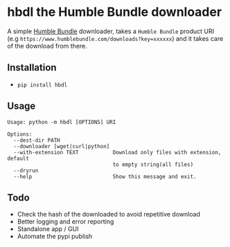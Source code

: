 # hbdl the Humble Bundle downloader
A simple [Humble Bundle](https://www.humblebundle.com) downloader, takes a `Humble Bundle` product URI (e.g `https://www.humblebundle.com/downloads?key=xxxxxx`) and it takes care of the download from there.
## Installation
* ```pip install hbdl```
## Usage
```
Usage: python -m hbdl [OPTIONS] URI

Options:
  --dest-dir PATH
  --downloader [wget|curl|python]
  --with-extension TEXT           Download only files with extension, default
                                  to empty string(all files)
  --dryrun
  --help                          Show this message and exit.
  ```
## Todo
 * Check the hash of the downloaded to avoid repetitive download
 * Better logging and error reporting
 * Standalone app / GUI
 * Automate the pypi publish
